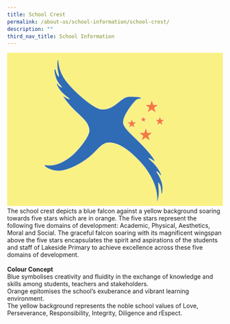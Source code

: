 ```yaml
---
title: School Crest
permalink: /about-us/school-information/school-crest/
description: ""
third_nav_title: School Information
---
```

![](/images/Home/LSPS%20Logo.png)
<br>
The school crest depicts a blue falcon against a yellow background soaring towards five stars which are in orange. The five stars represent the following five domains of development: Academic, Physical, Aesthetics, Moral and Social. The graceful falcon soaring with its magnificent wingspan above the five stars encapsulates the spirit and aspirations of the students and staff of Lakeside Primary to achieve excellence across these five domains of development.
<br><br>
<b>Colour Concept</b>
<br>
Blue symbolises creativity and fluidity in the exchange of knowledge and skills among students, teachers and stakeholders.
<br>
Orange epitomises the school’s exuberance and vibrant learning environment.
 <br>
The yellow background represents the noble school values of Love, Perseverance, Responsibility, Integrity, Diligence and rEspect.